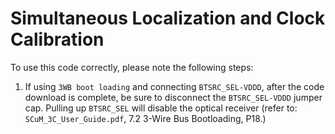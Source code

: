 # Simultaneous Localization and Clock Calibration

To use this code correctly, please note the following steps:

1. If using `3WB boot loading` and connecting `BTSRC_SEL-VDDD`, after the code download is complete, be sure to disconnect the `BTSRC_SEL-VDDD` jumper cap. Pulling up `BTSRC_SEL` will disable the optical receiver (refer to: `SCuM_3C_User_Guide.pdf`, 7.2 3-Wire Bus Bootloading, P18.)

